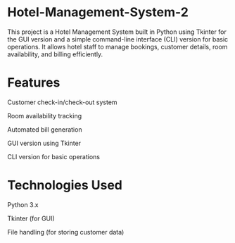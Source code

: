 # Hotel-Management-System-2
This project is a Hotel Management System built in Python using Tkinter for the GUI version and a simple command-line interface (CLI) version for basic operations. It allows hotel staff to manage bookings, customer details, room availability, and billing efficiently.

# Features
Customer check-in/check-out system

Room availability tracking

Automated bill generation

GUI version using Tkinter

CLI version for basic operations
#  Technologies Used
Python 3.x

Tkinter (for GUI)

File handling (for storing customer data)
